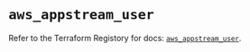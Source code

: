 # `aws_appstream_user`

Refer to the Terraform Registory for docs: [`aws_appstream_user`](https://www.terraform.io/docs/providers/aws/r/appstream_user).
